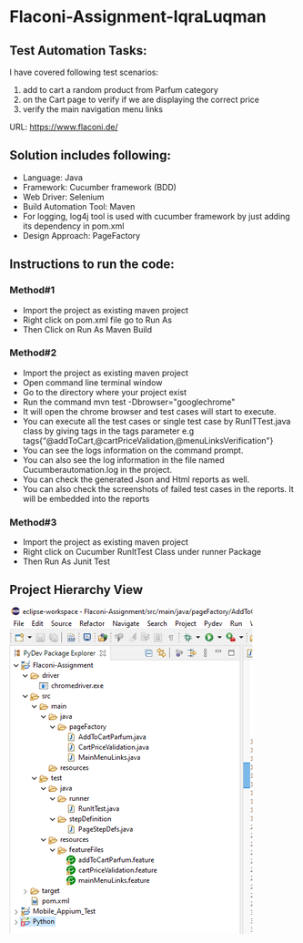# Flaconi-Assignment-IqraLuqman

## Test Automation Tasks:
I have covered following test scenarios:
1. add to cart a random product from Parfum category
2. on the Cart page to verify if we are displaying the correct price
3. verify the main navigation menu links

URL: https://www.flaconi.de/

## Solution includes following:

- Language: Java
- Framework: Cucumber framework (BDD)
- Web Driver: Selenium
- Build Automation Tool: Maven
- For logging, log4j tool is used with cucumber framework by just adding its dependency in pom.xml
- Design Approach: PageFactory

## Instructions to run the code:

### Method#1
- Import the project as existing maven project
- Right click on pom.xml file go to Run As
- Then Click on Run As Maven Build

### Method#2
- Import the project as existing maven project
- Open command line terminal window
- Go to the directory where your project exist
- Run the command mvn test -Dbrowser="googlechrome"
- It will open the chrome browser and test cases will start to execute.
- You can execute all the test cases or single test case by RunITTest.java class by giving tags in the tags parameter e.g  tags{“@addToCart,@cartPriceValidation,@menuLinksVerification"}
- You can see the logs information on the command prompt.
- You can also see the log information in the file named Cucumberautomation.log in the project.
- You can check the generated Json and Html reports as well.
- You can also check the screenshots of failed test cases in the reports. It will be
embedded into the reports

### Method#3
- Import the project as existing maven project
- Right click on Cucumber RunItTest Class under runner Package
- Then Run As Junit Test

## Project Hierarchy View

![Alt text](https://github.com/iqra1/Flaconi-Assignment-IqraLuqman/blob/main/Flaconi-Assignment-Project-Hierarchy.PNG)


